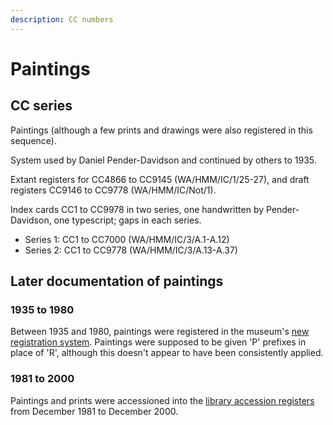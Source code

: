 ```yaml
---
description: CC numbers
---
```


# Paintings

## CC series

Paintings \(although a few prints and drawings were also registered in this sequence\).

System used by Daniel Pender-Davidson and continued by others to 1935.

Extant registers for CC4866 to CC9145 \(WA/HMM/IC/1/25-27\), and draft registers CC9146 to CC9778 \(WA/HMM/IC/Not/1\). 

Index cards CC1 to CC9978 in two series, one handwritten by Pender-Davidson, one typescript; gaps in each series. 

* Series 1: CC1 to CC7000 \(WA/HMM/IC/3/A.1-A.12\)
* Series 2: CC1 to CC9778 \(WA/HMM/IC/3/A.13-A.37\)

## Later documentation of paintings

### 1935 to 1980

Between 1935 and 1980, paintings were registered in the museum's [new registration system](https://docs.wellcomecollection.org/transcribe-wellcome/researching-the-museum-and-library/documentation-systems/new-registration-system). Paintings were supposed to be given 'P' prefixes in place of 'R', although this doesn't appear to have been consistently applied. 

### 1981 to 2000

Paintings and prints were accessioned into the [library accession registers](https://docs.wellcomecollection.org/transcribe-wellcome/researching-the-museum-and-library/documentation-systems/library-accessions) from December 1981 to December 2000. 

